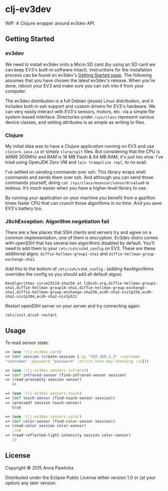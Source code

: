 # clj-ev3dev

WIP: A Clojure wrapper around ev3dev API.

## Getting Started

### ev3dev

We need to install ev3dev onto a Micro SD card (by using an SD card we
can keep EV3's built-in software intact). Instructions for the
installation process can be found on ev3dev's
[Getting Started page](http://www.ev3dev.org/docs/getting-started/). The
following assumes that you have chosen the latest ev3dev's
release. When you're done, reboot your EV3 and make sure you can ssh
into it from your computer.

The ev3dev distribution is a full Debian (jessie) Linux distribution,
and it includes built-in ssh support and custom drivers for EV3's
hardware.
We can very easily interact with EV3's sensors, motors, etc. via a
simple file system-based interface. Directories under `/sys/class`
represent various device classes, and setting attributes is as simple
as writing to files.


### Clojure

My initial idea was to have a Clojure application running on EV3 and use
`clojure.java.io` or simply `slurp/spit` files. But considering that
the CPU is ARM9 300MHz and RAM is 16 MB Flash &
64 MB RAM, it's just too slow. I've tried using OpenJDK Zero VM
and `lein trampoline repl`, to no avail.

I've settled on sending commands over ssh. This library
wraps shell commands and sends them over ssh. And although you
can send those commands yourself, doing `cat
/sys/class/msensor/sensor0/value0` is tedious. It’s much easier when
you have a higher-level library to use.

By running your application on your machine you benefit from a gazillion
times faster CPU that can crunch those algorithms in no time. And you
save EV3's battery too.

### JSchException: Algorithm negotiation fail

There are a few places that SSH clients and servers try and
agree on a common implementation, one of them is encryption. Ev3dev
distro comes with openSSH that has several kex algorithms disabled by
default. You'll need to add them to your
`/etc/ssh/sshd_config` on EV3. These are these additional algos:
`diffie-hellman-group1-sha1` and
`diffie-hellman-group-exchange-sha1`.

Add this to the bottom of `/etc/ssh/sshd_config` : (adding
KexAlgorithms overrides the config so you should add all default algos)

```
KexAlgorithms curve25519-sha256 at libssh.org,diffie-hellman-group1-sha1,diffie-hellman-group14-sha1,diffie-hellman-group-exchange-sha1,diffie-hellman-group-exchange-sha256,ecdh-sha2-nistp256,ecdh-sha2-nistp384,ecdh-sha2-nistp521
```
Restart openSSH server on your server and try connecting again:

```shell
/etc/init.d/ssh restart
```

## Usage

To read sensor state:

```clojure
=> (use 'clj-ev3dev.core)
=> (def session (create-session {:ip "192.168.2.3" :username
"username" :password "password" :strict-host-key-checking :no}))

=> (use 'clj-ev3dev.sensors.infrared)
=> (def infrared-sensor (find-infrared-sensor session)
=> (read-proximity session sensor)
   44

=> (use 'clj-ev3dev.sensors.touch)
=> (def touch-sensor (find-touch-sensor session))
=> (pressed? session touch-sensor)
   true

=> (use 'clj-ev3dev.sensors.color)
=> (def color-sensor (find-color-sensor session))
=> (read-color session color-sensor)
   :red
=> (read-reflected-light-intensity session color-sensor)
   23

```

## License

Copyright © 2015 Anna Pawlicka

Distributed under the Eclipse Public License either version 1.0 or (at
your option) any later version.
